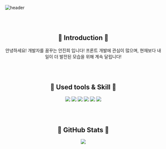 
![header](https://capsule-render.vercel.app/api?type=waving&color=timeGradient&text=Hello,%20I'm%20Jinhee👋&animation=twinkling&fontSize=50&fontAlignY=40&fontAlign=55&height=250)

<br><br>

<div align=center>

## :running: Introduction :running:
안녕하세요! 개발자를 꿈꾸는 안진희 입니다!
프론트 개발에 관심이 많으며, 현재보다 내일이 더 발전된 모습을 위해 계속 달립니다!

<br><br>

## :pushpin: Used tools &  Skill :pushpin:
<img src="https://img.shields.io/badge/html5-E34F26?style=flat&logo=html5&logoColor=white"/>  <img src="https://img.shields.io/badge/React-61DAFB?style=flat&logo=React&logoColor=white"/>  <img src="https://img.shields.io/badge/javascript-F7DF1E?style=flat&logo=javascript&logoColor=white"/>  <img src="https://img.shields.io/badge/mysql-4479A1?style=flat&logo=mysql&logoColor=white"/>  <img src="https://img.shields.io/badge/css3-1572B6?style=flat&logo=css3&logoColor=white"/>  <img src="https://img.shields.io/badge/git-F05032?style=flat&logo=git&logoColor=white"/>

<br><br>

## :low_brightness:   GitHub Stats  :low_brightness: 

<img src="https://github-readme-stats.vercel.app/api?username=jijini&theme=vue&show_icons=true"/></a>


</div>

